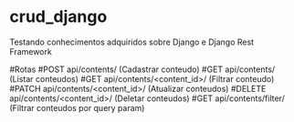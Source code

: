 # crud_django
Testando conhecimentos adquiridos sobre Django e Django Rest Framework

#Rotas
#POST api/contents/ (Cadastrar conteudo)
#GET api/contents/	(Listar conteudos)
#GET api/contents/<content_id>/ (Filtrar conteudo)
#PATCH api/contents/<content_id>/	(Atualizar conteudos)
#DELETE api/contents/<content_id>/	(Deletar conteudos)
#GET api/contents/filter/ (Filtrar conteudos por query param)


